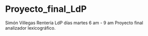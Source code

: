 # Proyecto_final_LdP
Simón Villegas Rentería LdP días martes 6 am - 9 am
Proyecto final analizador lexicográfico.
